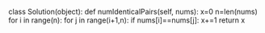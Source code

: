 class Solution(object):
    def numIdenticalPairs(self, nums):
        x=0
        n=len(nums)
        for i in range(n):
            for j in range(i+1,n):
                if nums[i]==nums[j]:
                    x+=1
        return x
